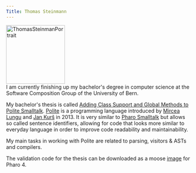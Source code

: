 ```yaml
---
Title: Thomas Steinmann
---
```


<img alt="ThomasSteinmanPortrait" src="http://scg.unibe.ch/files/93/9fskk8lavn58ya5o5s1od316s3bfe0/ThomasSteinmannWikiPortrait.jpg" width=160 style="margin-top:0; display: block">
I am currently finishing up my bachelor's degree in computer science at the Software Composition Group of the University of Bern.

My bachelor's thesis is called [Adding Class Support and Global Methods to Polite Smalltalk](http://scg.unibe.ch/archive/projects/Stei16a.pdf). [Polite](http://scg.unibe.ch/research/Polite) is a programming language introduced by [Mircea Lungu](http://scg.unibe.ch/staff/mircea) and [Jan Kurš](http://scg.unibe.ch/staff/kursjan) in 2013. It is very similar to [Pharo Smalltalk](http://pharo.org/) but allows so called sentence identifiers, allowing for code that looks more similar to everyday language in order to improve code readability and maintainability.

My main tasks in working with Polite are related to parsing, visitors & ASTs and compilers.

The validation code for the thesis can be downloaded as a moose [image](http://scg.unibe.ch/wiki/students/ThomasSteinmann/validation?view=PRDownloadView) for Pharo 4.
